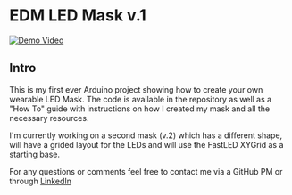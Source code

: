 <h1>EDM LED Mask v.1</h1>

[![Demo Video](https://imgur.com/gsdOJ6r.jpg)](https://www.youtube.com/watch?v=6oLbpdlQPVQ&list=UUB_j79pnrFrr1qVLzhVxxCw&index=1)


<h2>Intro</h2>

This is my first ever Arduino project showing how to create your own wearable LED Mask. The code is available in the repository as well as a "How To" guide with instructions on how I created my mask and all the necessary resources.

I'm currently working on a second mask (v.2) which has a different shape, will have a grided layout for the LEDs and will use the FastLED XYGrid as a starting base.

For any questions or comments feel free to contact me via a GitHub PM or through [LinkedIn](https://www.linkedin.com/in/tom-lerner-40417855/)

